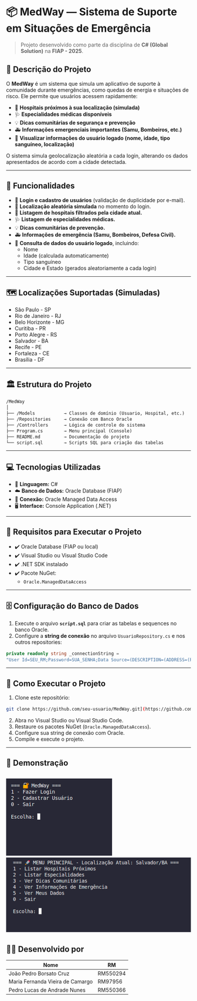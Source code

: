 
# 📦 MedWay — Sistema de Suporte em Situações de Emergência

> Projeto desenvolvido como parte da disciplina de **C# (Global Solution)** na **FIAP - 2025**.

## 🚀 Descrição do Projeto

O **MedWay** é um sistema que simula um aplicativo de suporte à comunidade durante emergências, como quedas de energia e situações de risco. Ele permite que usuários acessem rapidamente:

- 🏥 **Hospitais próximos à sua localização (simulada)**
- 🩺 **Especialidades médicas disponíveis**
- 💡 **Dicas comunitárias de segurança e prevenção**
- 🚑 **Informações emergenciais importantes (Samu, Bombeiros, etc.)**
- 👤 **Visualizar informações do usuário logado (nome, idade, tipo sanguíneo, localização)**

O sistema simula geolocalização aleatória a cada login, alterando os dados apresentados de acordo com a cidade detectada.

---

## 🔧 Funcionalidades

- 🔐 **Login e cadastro de usuários** (validação de duplicidade por e-mail).
- 📍 **Localização aleatória simulada** no momento do login.
- 🏥 **Listagem de hospitais filtrados pela cidade atual.**
- 🩺 **Listagem de especialidades médicas.**
- 💡 **Dicas comunitárias de prevenção.**
- 🚑 **Informações de emergência (Samu, Bombeiros, Defesa Civil).**
- 👤 **Consulta de dados do usuário logado**, incluindo:
  - Nome
  - Idade (calculada automaticamente)
  - Tipo sanguíneo
  - Cidade e Estado (gerados aleatoriamente a cada login)

---

## 🗺️ Localizações Suportadas (Simuladas)

- São Paulo - SP
- Rio de Janeiro - RJ
- Belo Horizonte - MG
- Curitiba - PR
- Porto Alegre - RS
- Salvador - BA
- Recife - PE
- Fortaleza - CE
- Brasília - DF

---

## 🏛️ Estrutura do Projeto

```plaintext
/MedWay
│
├── /Models           → Classes de domínio (Usuario, Hospital, etc.)
├── /Repositories     → Conexão com Banco Oracle
├── /Controllers      → Lógica de controle do sistema
├── Program.cs        → Menu principal (Console)
├── README.md         → Documentação do projeto
└── script.sql        → Scripts SQL para criação das tabelas
```

---

## 💻 Tecnologias Utilizadas

- 🧠 **Linguagem:** C#
- ☁️ **Banco de Dados:** Oracle Database (FIAP)
- 🔗 **Conexão:** Oracle Managed Data Access
- 🖥️ **Interface:** Console Application (.NET)

---

## 🔗 Requisitos para Executar o Projeto

- ✔️ Oracle Database (FIAP ou local)
- ✔️ Visual Studio ou Visual Studio Code
- ✔️ .NET SDK instalado
- ✔️ Pacote NuGet:
  - `Oracle.ManagedDataAccess`

---

## 🗄️ Configuração do Banco de Dados

1. Execute o arquivo **`script.sql`** para criar as tabelas e sequences no banco Oracle.
2. Configure a **string de conexão** no arquivo `UsuarioRepository.cs` e nos outros repositories:

```csharp
private readonly string _connectionString = 
"User Id=SEU_RM;Password=SUA_SENHA;Data Source=(DESCRIPTION=(ADDRESS=(PROTOCOL=TCP)(HOST=oracle.fiap.com.br)(PORT=1521))(CONNECT_DATA=(SERVICE_NAME=ORCL)));";
```

---

## 🚀 Como Executar o Projeto

1. Clone este repositório:
```bash
git clone https://github.com/seu-usuario/MedWay.git](https://github.com/Th3PL/GS-C-
```
2. Abra no Visual Studio ou Visual Studio Code.
3. Restaure os pacotes NuGet (`Oracle.ManagedDataAccess`).
4. Configure sua string de conexão com Oracle.
5. Compile e execute o projeto.

---

## 📸 Demonstração

![img_demonstração_login](./img/login.png)
![img_demonstração_menu](./img/menu.png)
---

## 👨‍💻 Desenvolvido por

| Nome          | RM       |
|----------------|----------|
| João Pedro Borsato Cruz | RM550294  |
| Maria Fernanda Vieira de Camargo | RM97956  |
| Pedro Lucas de Andrade Nunes | RM550366  |


